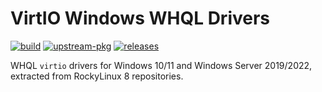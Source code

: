 # VirtIO Windows WHQL Drivers

[![build](https://github.com/tprasadtp/virtio-whql/actions/workflows/build.yml/badge.svg)](https://github.com/tprasadtp/virtio-whql/actions/workflows/build.yml)
[![upstream-pkg](https://img.shields.io/badge/virtio--win-rockylinux-10B981?logo=rockylinux)](https://git.rockylinux.org/staging/rpms/virtio-win)
[![releases](https://img.shields.io/github/v/tag/tprasadtp/virtio-whql?label=release&sort=semver&logo=semver&color=7f50a6&labelColor=3a3a3a)](https://github.com/tprasadtp/virtio-whql/releases/latest)

WHQL `virtio` drivers for Windows 10/11 and Windows Server 2019/2022, extracted from RockyLinux 8 repositories.
